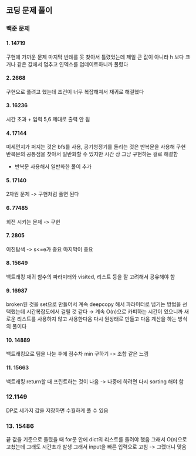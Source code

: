 ## 코딩 문제 풀이
### 백준 문제
#### 1. 14719
구현에 가까운 문제
마지막 반례를 못 찾아서 틀렸었는데  제일 큰 값이 아니라 h 보다 크거나 같은 값에서 멈추고 인덱스를 업데이트하니까 풀렸다

#### 2. 2668
구현으로 풀려고 했는데 조건이 너무 복잡해져서 재귀로 해결했다

#### 3. 16236
시간 초과 + 입력 5,6 제대로 출력 안 됨

#### 4. 17144
미세먼지가 퍼지는 것은 bfs를 사용, 공기청정기를 돌리는 것은 반복문을 사용해 구현
반복문의 공통점을 찾아서 일반화할 수 있지만 시간 상 그냥 구현하는 걸로 해결함
+ 반복문 사용해서 일반화한 풀이 추가

#### 5. 17140
2차원 문제 -> 구현처럼 풀면 된다

#### 6. 77485
회전 시키는 문제 -> 구현

#### 7. 2805
이진탐색 -> s<=e가 중요 
마지막이 중요

#### 8. 15649
백트래킹
재귀 함수의 파라미터와 visited, 리스트 등을 잘 고려해서 공유해야 함

#### 9. 16987
broken된 것을 set으로 만들어서 계속 deepcopy 해서 파라미터로 넘기는 방법을 선택했는데
시간복잡도에서 걸릴 것 같다 → 계속 O(n)으로 카피하는 시간이 있으니까
새로운 리스트를 사용하지 않고 사용한다음 다시 원상태로 만들고 다음 계산을 하는 방식의 풀이다

#### 10. 14889
백트래킹으로 팀을 나눈 후에 점수차 min 구하기 -> 조합 같은 느낌

#### 11. 15663
백트래킹
return할 때 프린트하는 것이 나음 -> 나중에 하려면 다시 sorting 해야 함

### 12.1149
DP로 세가지 값을 저장하면 수월하게 풀 수 있음

### 13. 15486
끝 값을 기준으로 돌렸을 때 for문 안에 dict의 리스트를 돌려야 했음
그래서 O(n)으로 고쳤는데 그래도 시간초과 발생
그래서 input을 빠른 입력으로 고침 -> 그랬더니 맞음